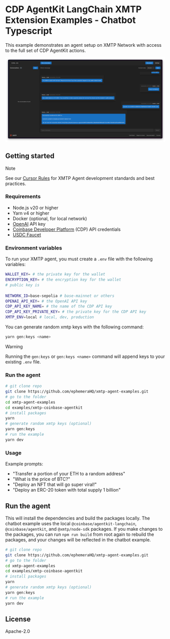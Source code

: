 # CDP AgentKit LangChain XMTP Extension Examples - Chatbot Typescript

This example demonstrates an agent setup on XMTP Network with access to the full set of CDP AgentKit actions.

![](./screenshot.png)

## Getting started

> [!NOTE]
> See our [Cursor Rules](/.cursor/README.md) for XMTP Agent development standards and best practices.

### Requirements

- Node.js v20 or higher
- Yarn v4 or higher
- Docker (optional, for local network)
- [OpenAI](https://platform.openai.com/) API key
- [Coinbase Developer Platform](https://portal.cdp.coinbase.com) (CDP) API credentials
- [USDC Faucet](https://faucet.circle.com/)

### Environment variables

To run your XMTP agent, you must create a `.env` file with the following variables:

```bash
WALLET_KEY= # the private key for the wallet
ENCRYPTION_KEY= # the encryption key for the wallet
# public key is

NETWORK_ID=base-sepolia # base-mainnet or others
OPENAI_API_KEY= # the OpenAI API key
CDP_API_KEY_NAME= # the name of the CDP API key
CDP_API_KEY_PRIVATE_KEY= # the private key for the CDP API key
XMTP_ENV=local # local, dev, production
```

You can generate random xmtp keys with the following command:

```bash
yarn gen:keys <name>
```

> [!WARNING]
> Running the `gen:keys` or `gen:keys <name>` command will append keys to your existing `.env` file.

### Run the agent

```bash
# git clone repo
git clone https://github.com/ephemeraHQ/xmtp-agent-examples.git
# go to the folder
cd xmtp-agent-examples
cd examples/xmtp-coinbase-agentkit
# install packages
yarn
# generate random xmtp keys (optional)
yarn gen:keys
# run the example
yarn dev
```

### Usage

Example prompts:

- "Transfer a portion of your ETH to a random address"
- "What is the price of BTC?"
- "Deploy an NFT that will go super viral!"
- "Deploy an ERC-20 token with total supply 1 billion"

## Run the agent

This will install the dependencies and build the packages locally. The chatbot example uses the local `@coinbase/agentkit-langchain`, `@coinbase/agentkit`, and `@xmtp/node-sdk` packages. If you make changes to the packages, you can run `npm run build` from root again to rebuild the packages, and your changes will be reflected in the chatbot example.

```bash
# git clone repo
git clone https://github.com/ephemeraHQ/xmtp-agent-examples.git
# go to the folder
cd xmtp-agent-examples
cd examples/xmtp-coinbase-agentkit
# install packages
yarn
# generate random xmtp keys (optional)
yarn gen:keys
# run the example
yarn dev
```

## License

Apache-2.0
